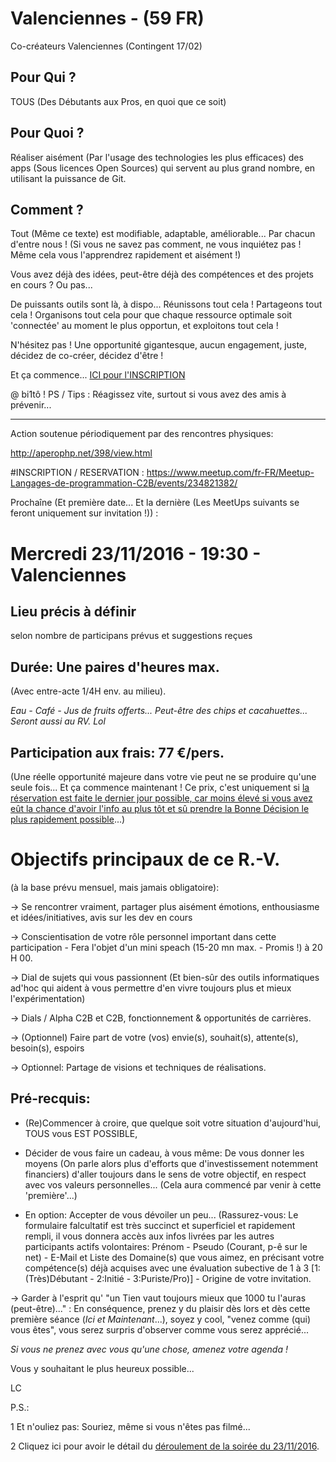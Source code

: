 # Valenciennes - (59 FR)
Co-créateurs Valenciennes (Contingent 17/02)

## Pour Qui ?
TOUS (Des Débutants aux Pros, en quoi que ce soit)

## Pour Quoi ?
Réaliser aisément (Par l'usage des technologies les plus efficaces) des apps (Sous licences Open Sources) qui servent au plus grand nombre, en utilisant la puissance de Git.

## Comment ?
Tout (Même ce texte) est modifiable, adaptable, améliorable... Par chacun d'entre nous !
(Si vous ne savez pas comment, ne vous inquiétez pas ! Même cela vous l'apprendrez rapidement et aisément !)

Vous avez déjà des idées, peut-être déjà des compétences et des projets en cours ? Ou pas...

De puissants outils sont là, à dispo... Réunissons tout cela ! Partageons tout cela ! Organisons tout cela pour que chaque ressource optimale soit 'connectée' au moment le plus opportun, et exploitons tout cela !

N'hésitez pas ! Une opportunité gigantesque, aucun engagement, juste, décidez de co-créer, décidez d'être !

Et ça commence... [ICI pour l'INSCRIPTION](https://www.meetup.com/fr-FR/Meetup-Langages-de-programmation-C2B/events/234821382)

@ bi1tô !
PS / Tips : Réagissez vite, surtout si vous avez des amis à prévenir...

-----------------------------------------------------------------------------------------------------------------------------

Action soutenue périodiquement par des rencontres physiques:

http://aperophp.net/398/view.html

#INSCRIPTION / RESERVATION :
https://www.meetup.com/fr-FR/Meetup-Langages-de-programmation-C2B/events/234821382/

Prochaîne (Et première date... Et la dernière (Les MeetUps suivants se feront uniquement sur invitation !)) :

# Mercredi 23/11/2016 - 19:30 - Valenciennes
## Lieu précis à définir
selon nombre de participans prévus et suggestions reçues

## Durée: Une paires d'heures max.
(Avec entre-acte 1/4H env. au milieu).

*Eau - Café - Jus de fruits offerts... Peut-être des chips et cacahuettes... Seront aussi au RV. Lol*


## Participation aux frais: 77 €/pers.
(Une réelle opportunité majeure dans votre vie peut ne se produire qu'une seule fois... Et ça commence maintenant !
Ce prix, c'est uniquement si [la réservation est faite le dernier jour possible, car moins élevé si vous avez eût la chance d'avoir l'info au plus tôt et sû prendre la Bonne Décision le plus rapidement possible](https://docs.google.com/spreadsheets/d/18g-JZlv6Nn90iBHBAjfoC6LBxFB4PAmWgE5nliU71qg/edit#gid=0)...)




# Objectifs principaux de ce R.-V.
(à la base prévu mensuel, mais jamais obligatoire):

-> Se rencontrer vraiment, partager plus aisément émotions, enthousiasme et idées/initiatives, avis sur les dev en cours

-> Conscientisation de votre rôle personnel important dans cette participation - Fera l'objet d'un mini speach (15-20 mn max. - Promis !) à 20 H 00.


-> Dial de sujets qui vous passionnent (Et bien-sûr des outils informatiques ad'hoc qui aident à vous permettre d'en vivre toujours plus et mieux l'expérimentation)

-> Dials / Alpha C2B et C2B, fonctionnement & opportunités de carrières.

-> (Optionnel) Faire part de votre (vos) envie(s), souhait(s), attente(s), besoin(s), espoirs

-> Optionnel: Partage de visions et techniques de réalisations.



## Pré-recquis:

- (Re)Commencer à croire, que quelque soit votre situation d'aujourd'hui, TOUS vous EST POSSIBLE,

- Décider de vous faire un cadeau, à vous même: De vous donner les moyens (On parle alors plus d'efforts que d'investissement notemment financiers) d'aller toujours dans le sens de votre objectif, en respect avec vos valeurs personnelles... (Cela aura commencé par venir à cette 'première'...)

- En option: Accepter de vous dévoiler un peu... (Rassurez-vous: Le formulaire falcultatif est très succinct et superficiel et rapidement rempli, il vous donnera accès aux infos livrées par les autres participants actifs volontaires: Prénom - Pseudo (Courant, p-ê sur le net) - E-Mail et Liste des Domaine(s) que vous aimez, en précisant votre compétence(s) déjà acquises avec une évaluation subective de 1 à 3 [1: (Très)Débutant - 2:Initié - 3:Puriste/Pro)] - Origine de votre invitation.

-> Garder à l'esprit qu' "un Tien vaut toujours mieux que 1000 tu l'auras (peut-être)..." : En conséquence, prenez y du plaisir dès lors et dès cette première séance (*Ici et Maintenant*...), soyez y cool, "venez comme (qui) vous êtes", vous serez surpris d'observer comme vous serez apprécié...


*Si vous ne prenez avec vous qu'une chose, amenez votre agenda !*


Vous y souhaitant le plus heureux possible...

LC

P.S.:

1 Et n'ouliez pas: Souriez, même si vous n'êtes pas filmé...

2 Cliquez ici pour avoir le détail du [déroulement de la soirée du 23/11/2016](https://github.com/chemin2bonheur/valenciennes/blob/master/programmeSessionOuverture_161123.MD).
      
      
